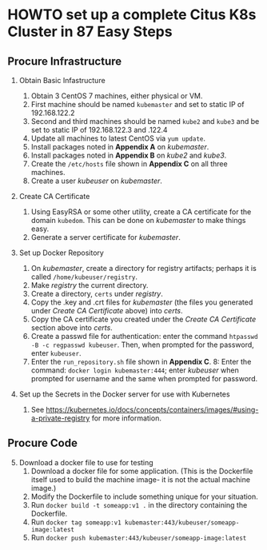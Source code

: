 # HOWTO set up a complete Citus K8s Cluster in 87 Easy Steps #

## Procure Infrastructure ##

1. Obtain Basic Infastructure
   1. Obtain 3 CentOS 7 machines, either physical or VM.
   2. First machine should be named `kubemaster` and set to static IP of 192.168.122.2
   3. Second and third machines should be named `kube2` and `kube3` and be set to static IP of 192.168.122.3 and .122.4
   4. Update all machines to latest CentOS via `yum update`.
   5. Install packages noted in **Appendix A** on _kubemaster_.
   6. Install packages noted in **Appendix B** on _kube2_ and _kube3_.
   7. Create the `/etc/hosts` file shown in **Appendix C** on all three machines.
   8. Create a user _kubeuser_ on _kubemaster_.

2. Create CA Certificate
   1. Using EasyRSA or some other utility, create a CA certificate for the domain `kubedom`.  This can be done on _kubemaster_ to make things easy.
   2. Generate a server certificate for _kubemaster_.

3. Set up Docker Repository
   1. On _kubemaster_, create a directory for registry artifacts; perhaps it is called `/home/kubeuser/registry`.
   2. Make _registry_ the current directory.
   3. Create a directory, `certs` under _registry_.
   4. Copy the .key and .crt files for _kubemaster_ (the files you generated under _Create CA Certificate_ above) into _certs_.
   5. Copy the CA certificate you created under the _Create CA Certificate_ section above into _certs_.
   6. Create a passwd file for authentication: enter the command `htpasswd -B -c regpasswd kubeuser`. Then, when prompted for the password, enter `kubeuser`.
   7. Enter the `run_repository.sh` file shown in **Appendix C**.
   8: Enter the command: `docker login kubemaster:444`; enter _kubeuser_ when prompted for username and the same when prompted for password. 

4. Set up the Secrets in the Docker server for use with Kubernetes
   1. See https://kubernetes.io/docs/concepts/containers/images/#using-a-private-registry for more information.

## Procure Code ##

5. Download a docker file to use for testing
   1. Download a docker file for some application.  (This is the Dockerfile itself used to build the machine image- it is not the actual machine image.)
   2. Modify the Dockerfile to include something unique for your situation.
   3. Run `docker build -t someapp:v1 .` in the directory containing the Dockerfile.
   4. Run `docker tag someapp:v1 kubemaster:443/kubeuser/someapp-image:latest`
   5. Run `docker push kubemaster:443/kubeuser/someapp-image:latest` 
